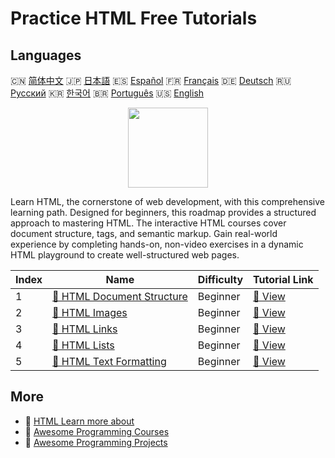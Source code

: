 # Practice HTML Free Tutorials

## Languages

🇨🇳 [简体中文](README_zh.md) 🇯🇵 [日本語](README_ja.md) 🇪🇸 [Español](README_es.md) 🇫🇷 [Français](README_fr.md) 🇩🇪 [Deutsch](README_de.md) 🇷🇺 [Русский](README_ru.md) 🇰🇷 [한국어](README_ko.md) 🇧🇷 [Português](README_pt.md) 🇺🇸 [English](README.md) 

<div align="center">
<img width="128px" src="https://file.labex.io/path/NrasuEoAvSam.png">
</div>

Learn HTML, the cornerstone of web development, with this comprehensive learning path. Designed for beginners, this roadmap provides a structured approach to mastering HTML. The interactive HTML courses cover document structure, tags, and semantic markup. Gain real-world experience by completing hands-on, non-video exercises in a dynamic HTML playground to create well-structured web pages.

|   Index | Name                                                                                         | Difficulty   | Tutorial Link                                                             |
|---------|----------------------------------------------------------------------------------------------|--------------|---------------------------------------------------------------------------|
|       1 | [📖 HTML Document Structure](https://labex.io/tutorials/html-html-document-structure-597898) | Beginner     | [🔗 View](https://labex.io/tutorials/html-html-document-structure-597898) |
|       2 | [📖 HTML Images](https://labex.io/tutorials/html-html-images-597900)                         | Beginner     | [🔗 View](https://labex.io/tutorials/html-html-images-597900)             |
|       3 | [📖 HTML Links](https://labex.io/tutorials/html-html-links-597901)                           | Beginner     | [🔗 View](https://labex.io/tutorials/html-html-links-597901)              |
|       4 | [📖 HTML Lists](https://labex.io/tutorials/html-html-lists-597902)                           | Beginner     | [🔗 View](https://labex.io/tutorials/html-html-lists-597902)              |
|       5 | [📖 HTML Text Formatting](https://labex.io/tutorials/html-html-text-formatting-597904)       | Beginner     | [🔗 View](https://labex.io/tutorials/html-html-text-formatting-597904)    |

## More

- 🔗 [HTML Learn more about](https://labex.io/skilltrees/html)
- 🔗 [Awesome Programming Courses](https://github.com/labex-labs/awesome-programming-courses)
- 🔗 [Awesome Programming Projects](https://github.com/labex-labs/awesome-programming-projects)


